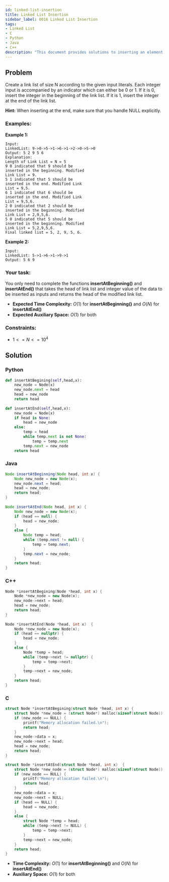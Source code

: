 ```yaml
---
id: linked-list-insertion
title: Linked List Insertion
sidebar_label: 0016 Linked List Insertion
tags:
- Linked List
- C
- Python
- Java
- C++
description: "This document provides solutions to inserting an element in the linked list."
---
```


## Problem

Create a link list of size N according to the given input literals. Each integer input is accompanied by an indicator which can either be 0 or 1. If it is 0, insert the integer in the beginning of the link list. If it is 1, insert the integer at the end of the link list. 

**Hint:** When inserting at the end, make sure that you handle NULL explicitly.

### Examples:
**Example 1:**
```
Input:
LinkedList: 9->0->5->1->6->1->2->0->5->0
Output: 5 2 9 5 6
Explanation:
Length of Link List = N = 5
9 0 indicated that 9 should be
inserted in the beginning. Modified
Link List = 9.
5 1 indicated that 5 should be
inserted in the end. Modified Link
List = 9,5.
6 1 indicated that 6 should be
inserted in the end. Modified Link
List = 9,5,6.
2 0 indicated that 2 should be
inserted in the beginning. Modified
Link List = 2,9,5,6.
5 0 indicated that 5 should be
inserted in the beginning. Modified
Link List = 5,2,9,5,6. 
Final linked list = 5, 2, 9, 5, 6.
```

**Example 2:**
```
Input:
LinkedList: 5->1->6->1->9->1
Output: 5 6 9
```

### Your task:

You only need to complete the functions **insertAtBeginning()** and **insertAtEnd()** that takes the head of link list and integer value of the data to be inserted as inputs and returns the head of the modified link list. 

- **Expected Time Complexity:** $O(1)$ for **insertAtBeginning()** and $O(N)$ for **insertAtEnd()**
- **Expected Auxiliary Space:** $O(1)$ for both

### Constraints:

- $1<=N<=10^4$

## Solution
### Python
```python
def insertAtBegining(self,head,x):
    new_node = Node(x)
    new_node.next = head
    head = new_node
    return head
    
def insertAtEnd(self,head,x):
    new_node = Node(x)
    if head is None:
        head = new_node
    else:
        temp = head
        while temp.next is not None:
            temp = temp.next
        temp.next = new_node
    return head
```

### Java
```java
Node insertAtBeginning(Node head, int x) {
    Node new_node = new Node(x);
    new_node.next = head;
    head = new_node;
    return head;
}
 
Node insertAtEnd(Node head, int x) {
    Node new_node = new Node(x);
    if (head == null) {
        head = new_node;
    } 
    else {
        Node temp = head;
        while (temp.next != null) {
            temp = temp.next;
        }
        temp.next = new_node;
    }
    return head;
}
```

### C++
```cpp
Node *insertAtBegining(Node *head, int x) {
    Node *new_node = new Node(x);
    new_node->next = head;
    head = new_node;
    return head;
}
    
Node *insertAtEnd(Node *head, int x)  {
    Node *new_node = new Node(x);
    if (head == nullptr) {
        head = new_node;
    } 
    else {
        Node *temp = head;
        while (temp->next != nullptr) {
            temp = temp->next;
        }
        temp->next = new_node;
    }
    return head;
}
```

### C
```c
struct Node *insertAtBegining(struct Node *head, int x) {
	struct Node *new_node = (struct Node*) malloc(sizeof(struct Node));
    if (new_node == NULL) {
        printf("Memory allocation failed.\n");
        return head;
    }
    new_node->data = x;
    new_node->next = head;
    head = new_node;
    return head;
}

struct Node *insertAtEnd(struct Node *head, int x)  {
    struct Node *new_node = (struct Node*) malloc(sizeof(struct Node));
    if (new_node == NULL) {
        printf("Memory allocation failed.\n");
        return head;
    }
    new_node->data = x;
    new_node->next = NULL;
    if (head == NULL) {
        head = new_node;
    } 
    else {
        struct Node *temp = head;
        while (temp->next != NULL) {
            temp = temp->next;
        }
        temp->next = new_node;
    }
    return head;
}
```

- **Time Complexity:** $O(1)$ for **insertAtBeginning()** and $O(N)$ for **insertAtEnd()**
- **Auxiliary Space:** $O(1)$ for both